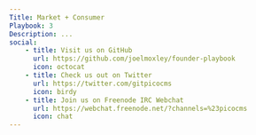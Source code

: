 ```yaml
---
Title: Market + Consumer
Playbook: 3
Description: ...
social:
    - title: Visit us on GitHub
      url: https://github.com/joelmoxley/founder-playbook
      icon: octocat
    - title: Check us out on Twitter
      url: https://twitter.com/gitpicocms
      icon: birdy
    - title: Join us on Freenode IRC Webchat
      url: https://webchat.freenode.net/?channels=%23picocms
      icon: chat
---
```


